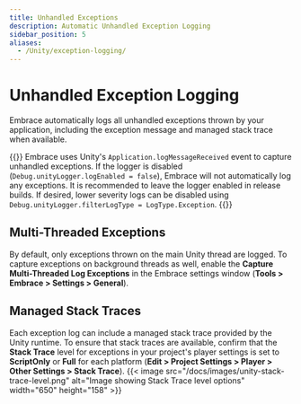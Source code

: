 ```yaml
---
title: Unhandled Exceptions
description: Automatic Unhandled Exception Logging
sidebar_position: 5
aliases:
  - /Unity/exception-logging/
---
```


# Unhandled Exception Logging

Embrace automatically logs all unhandled exceptions thrown by your application, including the exception message and managed stack trace when available. 

{{<hint warning>}}
 Embrace uses Unity's `Application.logMessageReceived` event to capture unhandled exceptions. If the logger is disabled (`Debug.unityLogger.logEnabled = false`), Embrace will not automatically log any exceptions. It is recommended to leave the logger enabled in release builds. If desired, lower severity logs can be disabled using `Debug.unityLogger.filterLogType = LogType.Exception`. 
{{</hint>}}

## Multi-Threaded Exceptions

By default, only exceptions thrown on the main Unity thread are logged. To capture exceptions on background threads as well, enable the **Capture Multi-Threaded Log Exceptions** in the Embrace settings window (**Tools > Embrace > Settings > General**).

## Managed Stack Traces

Each exception log can include a managed stack trace provided by the Unity runtime. To ensure that stack traces are available, confirm that the **Stack Trace** level for exceptions in your project's player settings is set to **ScriptOnly** or **Full** for each platform (**Edit > Project Settings > Player > Other Settings > Stack Trace**).
{{< image src="/docs/images/unity-stack-trace-level.png" alt="Image showing Stack Trace level options" width="650" height="158" >}}